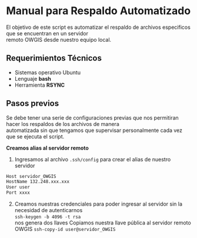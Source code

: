 # Manual para Respaldo Automatizado
El objetivo de este script es automatizar el respaldo de archivos especificos que se encuentran en un servidor  
remoto OWGIS desde nuestro equipo local.

## Requerimientos Técnicos
   * Sistemas operativo Ubuntu
   * Lenguaje __bash__
   * Herramienta __RSYNC__  

## Pasos previos
Se debe tener una serie de configuraciones previas que nos permitiran hacer los respaldos de los archivos de manera  
automatizada sin que tengamos que supervisar personalmente cada vez que se ejecuta el script.

__Creamos alias al servidor remoto__

   1. Ingresamos al archivo `.ssh/config` para crear el alias de nuestro servidor  
   ```bash
   Host servidor_OWGIS  
   HostName 132.248.xxx.xxx  
   User user  
   Port xxxx  
   ```  
   2. Creamos nuestras credenciales para poder ingresar al servidor sin la necesidad de autenticarnos  
  ```ssh-keygen -b 4096 -t rsa ```  
  nos genera dos llaves 
  Copiamos nuestra llave pública al servidor remoto OWGIS
  ```ssh-copy-id user@servidor_OWGIS```
  
   
   
